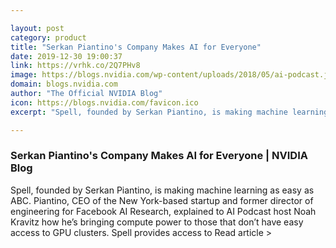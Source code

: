 ```yaml
---

layout: post
category: product
title: "Serkan Piantino's Company Makes AI for Everyone"
date: 2019-12-30 19:00:37
link: https://vrhk.co/2Q7PHv8
image: https://blogs.nvidia.com/wp-content/uploads/2018/05/ai-podcast.jpg
domain: blogs.nvidia.com
author: "The Official NVIDIA Blog"
icon: https://blogs.nvidia.com/favicon.ico
excerpt: "Spell, founded by Serkan Piantino, is making machine learning as easy as ABC. Piantino, CEO of the New York-based startup and former director of engineering for Facebook AI Research, explained to AI Podcast host Noah Kravitz how he’s bringing compute power to those that don’t have easy access to GPU clusters. Spell provides access to Read article &gt;"

---
```


### Serkan Piantino's Company Makes AI for Everyone | NVIDIA Blog

Spell, founded by Serkan Piantino, is making machine learning as easy as ABC. Piantino, CEO of the New York-based startup and former director of engineering for Facebook AI Research, explained to AI Podcast host Noah Kravitz how he’s bringing compute power to those that don’t have easy access to GPU clusters. Spell provides access to Read article &gt;